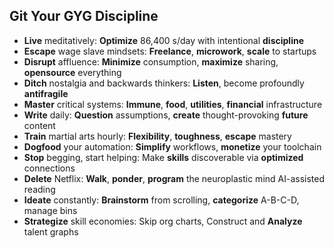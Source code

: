 ## Git Your GYG Discipline

- **Live** meditatively: **Optimize** 86,400 s/day with intentional **discipline**
- **Escape** wage slave mindsets: **Freelance**, **microwork**, **scale** to startups
- **Disrupt** affluence: **Minimize** consumption, **maximize** sharing, **opensource** everything
- **Ditch** nostalgia and backwards thinkers: **Listen**, become profoundly **antifragile**
- **Master** critical systems: **Immune**, **food**, **utilities**, **financial** infrastructure
- **Write** daily: **Question** assumptions, **create** thought-provoking **future** content
- **Train** martial arts hourly: **Flexibility**, **toughness**, **escape** mastery
- **Dogfood** your automation: **Simplify** workflows, **monetize** your toolchain
- **Stop** begging, start helping: Make **skills** discoverable via **optimized** connections
- **Delete** Netflix: **Walk**, **ponder**, **program** the neuroplastic mind AI-assisted reading
- **Ideate** constantly: **Brainstorm** from scrolling, **categorize** A-B-C-D, manage bins
- **Strategize** skill economies: Skip org charts, Construct and **Analyze** talent graphs
